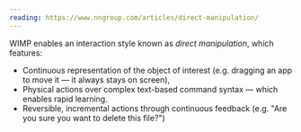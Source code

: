 ```yaml
---
reading: https://www.nngroup.com/articles/direct-manipulation/
---
```

WIMP enables an interaction style known as *direct manipulation*, which features:
- Continuous representation of the object of interest (e.g. dragging an app to move it — it always stays on screen),
- Physical actions over complex text-based command syntax — which enables rapid learning.
- Reversible, incremental actions through continuous feedback (e.g. "Are you sure you want to delete this file?")